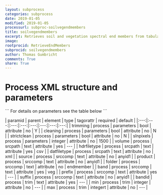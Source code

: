 ```yaml
---
layout: subprocess
categories: subprocess
date: 2019-01-05
modified: 2019-01-05
processurl: subproc-soilvegendmembers
title: soilvegendmembers
excerpt: Retrieves soil and vegetation spectral end members from tabular data
image: 
rootprocid: RetrieveEndMembers
subprocid: soilvegendmembers
author: Thomas Gumbricht
comments: True
share: True
---
```


<h1 class='foot-description'>Process XML structure and parameters</h1>
```
For details on parameters see the table below
<?xml version="1.0" ?>
<process>
  <!--Generated from python-->
  <userproj plotid="yourplotid" projectid="yourprojectid" siteid="yoursiteid" system="systemid" tractid="yourtractid" userid="youruserid"/>
  <period endday="DD" endmonth="MM" endyear="YYYY" seasonendday="DD" seasonendmonth="MM" seasonstartday="DD" seasonstartmonth="MM" startday="DD" startmonth="MM" startyear="YYYY" timestep="timestep"/>
  <parameters cleaning="True/False" slnpixels="xyz" strictclean="True/False" trimming="True/False"/>
  <srcpath datfiletype="txtstring" hdrfiletype="txtstring" volume="txtstring"/>
  <srccomp band="txtstring" folder="txtstring" prefix="txtstring" product="txtstring" source="txtstring" suffix="txtstring"/>
  <trim bandid="txtstring" max="xyz" min="xyz"/>
</process>
```

| paramid | parent | element | type | tagorattr | required | default |
|:---:|:---:|:---:|:---:|:---:|:---:|:---:|:---:|
| trimming | process | parameters | bool | attribute | no | Y |
| cleaning | process | parameters | bool | attribute | no | N |
| strictclean | process | parameters | bool | attribute | no | N |
| slnpixels | process | parameters | integer | attribute | no | 1500 |
| volume | process | srcpath | text | attribute | yes | --- |
| hdrfiletype | process | srcpath | text | attribute | yes | csv |
| datfiletype | process | srcpath | text | attribute | no | xml |
| source | process | srccomp | text | attribute | no | anyid1 |
| product | process | srccomp | text | attribute | no | anyid1 |
| folder | process | srccomp | text | attribute | no | endmember |
| band | process | srccomp | text | attribute | yes | veg |
| prefix | process | srccomp | text | attribute | yes | --- |
| suffix | process | srccomp | text | attribute | no | anyid1 |
| bandid | process | trim | text | attribute | yes | --- |
| min | process | trim | integer | attribute | no | --- |
| max | process | trim | integert | attribute | no | --- |
